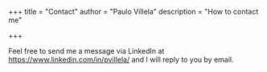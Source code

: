 +++
title = "Contact"
author = "Paulo Villela"
description = "How to contact me"

+++

Feel free to send me a message via LinkedIn at https://www.linkedin.com/in/pvillela/ and I will reply to you by email.